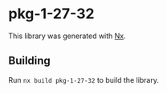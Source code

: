 # pkg-1-27-32

This library was generated with [Nx](https://nx.dev).

## Building

Run `nx build pkg-1-27-32` to build the library.
